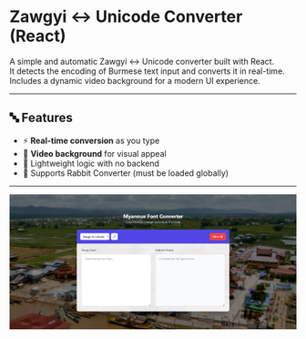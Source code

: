 # Zawgyi ↔ Unicode Converter (React)

A simple and automatic Zawgyi ↔ Unicode converter built with React.  
It detects the encoding of Burmese text input and converts it in real-time.  
Includes a dynamic video background for a modern UI experience.

---

## 🔤 Features

- ⚡ **Real-time conversion** as you type
- 🎥 **Video background** for visual appeal
- 🧠 Lightweight logic with no backend
- 📜 Supports Rabbit Converter (must be loaded globally)

---



![Zawgyi Unicode Converter Screenshot](/1.png)
